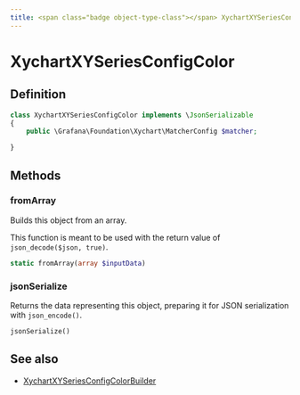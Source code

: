```yaml
---
title: <span class="badge object-type-class"></span> XychartXYSeriesConfigColor
---
```

# <span class="badge object-type-class"></span> XychartXYSeriesConfigColor

## Definition

```php
class XychartXYSeriesConfigColor implements \JsonSerializable
{
    public \Grafana\Foundation\Xychart\MatcherConfig $matcher;

}
```
## Methods

### <span class="badge object-method"></span> fromArray

Builds this object from an array.

This function is meant to be used with the return value of `json_decode($json, true)`.

```php
static fromArray(array $inputData)
```

### <span class="badge object-method"></span> jsonSerialize

Returns the data representing this object, preparing it for JSON serialization with `json_encode()`.

```php
jsonSerialize()
```

## See also

 * <span class="badge builder"></span> [XychartXYSeriesConfigColorBuilder](./builder-XychartXYSeriesConfigColorBuilder.md)
